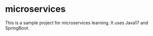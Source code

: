 # microservices
This is a sample project for microservices learning. It uses Java17 and SpringBoot.
